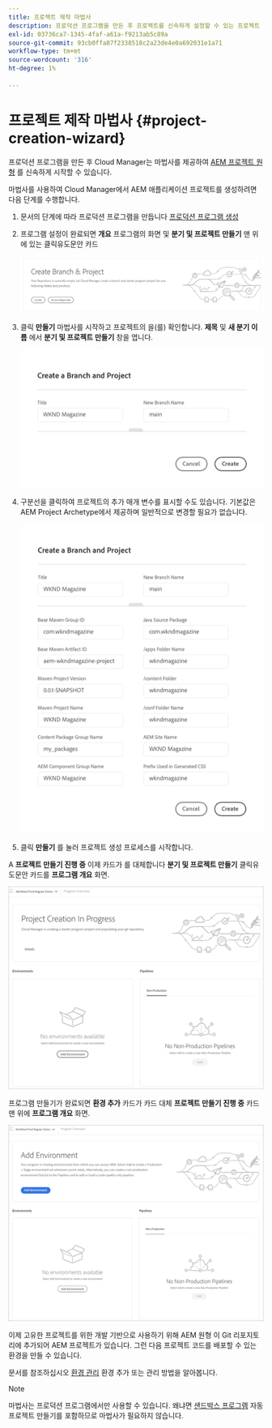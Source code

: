 ```yaml
---
title: 프로젝트 제작 마법사
description: 프로덕션 프로그램을 만든 후 프로젝트를 신속하게 설정할 수 있는 프로젝트 만들기 마법사에 대해 알아봅니다.
exl-id: 03736ca7-1345-4faf-a61a-f9213ab5c89a
source-git-commit: 93cb0ffa87f2338518c2a23de4e0a692031e1a71
workflow-type: tm+mt
source-wordcount: '316'
ht-degree: 1%

---
```


# 프로젝트 제작 마법사 {#project-creation-wizard}

프로덕션 프로그램을 만든 후 Cloud Manager는 마법사를 제공하여 [AEM 프로젝트 원형](https://experienceleague.adobe.com/docs/experience-manager-core-components/using/developing/archetype/overview.html) 를 신속하게 시작할 수 있습니다.

마법사를 사용하여 Cloud Manager에서 AEM 애플리케이션 프로젝트를 생성하려면 다음 단계를 수행합니다.

1. 문서의 단계에 따라 프로덕션 프로그램을 만듭니다 [프로덕션 프로그램 생성](creating-production-programs.md)

1. 프로그램 설정이 완료되면 **개요** 프로그램의 화면 및 **분기 및 프로젝트 만들기** 맨 위에 있는 클릭유도문안 카드

   ![마법사에 대한 클릭유도문안 지원](assets/create-wizard1.png)

1. 클릭 **만들기** 마법사를 시작하고 프로젝트의 을(를) 확인합니다. **제목** 및 **새 분기 이름** 에서 **분기 및 프로젝트 만들기** 창을 엽니다.

   ![분기 및 프로젝트 만들기](assets/create-wizard2.png)

1. 구분선을 클릭하여 프로젝트의 추가 매개 변수를 표시할 수도 있습니다. 기본값은 AEM Project Archetype에서 제공하며 일반적으로 변경할 필요가 없습니다.

   ![추가 프로젝트 매개 변수](assets/create-wizard5.png)

1. 클릭 **만들기** 를 눌러 프로젝트 생성 프로세스를 시작합니다.


A **프로젝트 만들기 진행 중** 이제 카드가 를 대체합니다 **분기 및 프로젝트 만들기** 클릭유도문안 카드를 **프로그램 개요** 화면.

![프로젝트 만들기 진행 중](assets/create-wizard3.png)

프로그램 만들기가 완료되면 **환경 추가** 카드가 카드 대체 **프로젝트 만들기 진행 중** 카드 맨 위에 **프로그램 개요** 화면.

![환경 추가](assets/create-wizard4.png)

이제 고유한 프로젝트를 위한 개발 기반으로 사용하기 위해 AEM 원형 이 Git 리포지토리에 추가되어 AEM 프로젝트가 있습니다. 그런 다음 프로젝트 코드를 배포할 수 있는 환경을 만들 수 있습니다.

문서를 참조하십시오 [환경 관리](/help/implementing/cloud-manager/manage-environments.md) 환경 추가 또는 관리 방법을 알아봅니다.

>[!NOTE]
>
>마법사는 프로덕션 프로그램에서만 사용할 수 있습니다. 왜냐면 [샌드박스 프로그램](introduction-sandbox-programs.md#auto-creation) 자동 프로젝트 만들기를 포함하므로 마법사가 필요하지 않습니다.